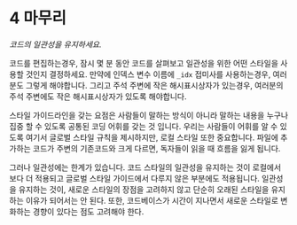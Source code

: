 # 4 마무리

_코드의 일관성을 유지하세요._

코드를 편집하는경우, 잠시 몇 분 동안 코드를 살펴보고 일관성을 위한 어떤 스타일을 사용할 것인지 결정하세요. 만약에 인덱스 변수 이름에 `_idx` 접미사를 사용하는경우, 여러분도 그렇게 해야합니다. 그리고 주석 주변에 작은 해시표시상자가 있는경우, 여러분의 주석 주변에도 작은 해시표시상자가 있도록 해야합니다.

스타일 가이드라인을 갖는 요점은 사람들이 말하는 방식이 아니라 말하는 내용을 누구나 집중 할 수 있도록 공통된 코딩 어휘를 갖는 것 입니다. 우리는 사람들이 어휘를 알 수 있도록 여기서 글로벌 스타일 규칙을 제시하지만, 로컬 스타일 또한 중요합니다. 파일에 추가하는 코드가 주변의 기존코드와 크게 다르면, 독자들이 읽을 때 흐름을 잃게 됩니다.

그러나 일관성에는 한계가 있습니다. 코드 스타일의 일관성을 유지하는 것이 로컬에서 보다 더 적용되고 글로벌 스타일 가이드에서 다루지 않은 부분에도 적용됩니다. 일관성을 유지하는 것이, 새로운 스타일의 장점을 고려하지 않고 단순히 오래된 스타일을 유지하는 이유가 되어서는 안 된다. 또한, 코드베이스가 시간이 지나면서 새로운 스타일로 변화하는 경향이 있다는 점도 고려해야 한다.
